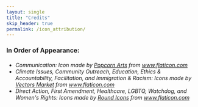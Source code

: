 ```yaml
---
layout: single
title: "Credits"
skip_header: true
permalink: /icon_attribution/
---
```


<h3>In Order of Appearance:</h3>
<h6>
<ul>
<li> Communication: Icon made by <a href="http://www.flaticon.com/authors/popcorns-arts"> Popcorn Arts</a> from <a href="https//www.flaticon.com">www.flaticon.com</a></li>
<li> Climate Issues, Community Outreach, Education, Ethics & Accountability, Facilitation, and Immigration & Racism: Icons made by <a href="http://www.vectorsmarket.com">Vectors Market</a> from <a href="https://www.flaticon.com/">www.flaticon.com</a></li>
<li> Direct Action, First Amendment, Healthcare, LGBTQ, Watchdog, and Women's Rights: Icons made by <a href="https://roundicons.com/">Round Icons</a> from <a href="https://www.flaticon.com/">www.flaticon.com</a></li>
</ul>
</h6>
